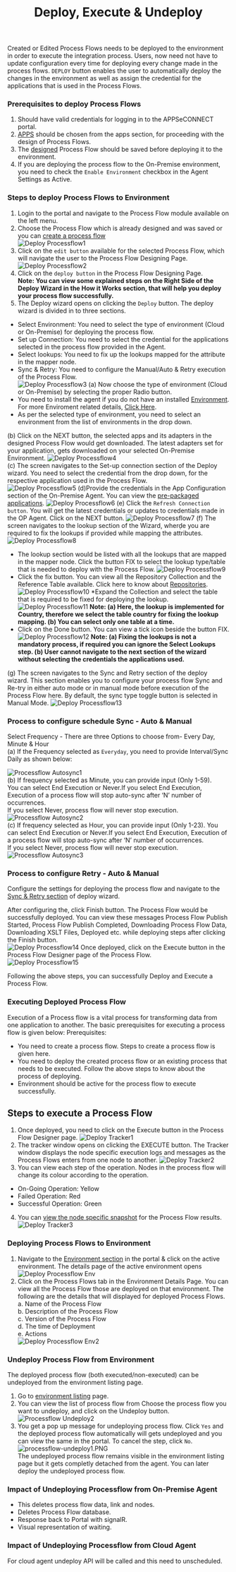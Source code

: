 ﻿---
title: "Deploy, Execute & Undeploy"
toc: true
tag: developers
category: "Processflow"
menus: 
   quickstartprocessflow:
        title: "Deploy, Execute & Undeploy"
        weight: 6
        icon: fa fa-file-word-o
        identifier: deployprocessflow
---

Created or Edited Process Flows needs to be deployed to the environment in order to execute the integration process. 
Users, now need not have to update configuration every time for deploying every change made in the process flows. 
`DEPLOY` button enables the user to automatically deploy the changes in the environment as well as assign the 
credential for the applications that is used in the Process Flows.

### Prerequisites to deploy Process Flows

1.	Should have valid credentials for logging in to the APPSeCONNECT portal.
2.	[APPS](/processflow/processflow-app/) should be chosen from the apps section, for proceeding with the design of Process Flows.
3.	The [designed](/processflow/designer-processflow/) Process Flow should be saved before deploying it to the environment.
4.  If you are deploying the process flow to the On-Premise environment, you need to check the `Enable Environment` checkbox in the Agent Settings as Active. 

### Steps to deploy Process Flows to Environment
1.	Login to the portal and navigate to the Process Flow module available on the left menu.  
2.  Choose the Process Flow which is already designed and was saved or you can [create a process flow](/processflow/creating-processflow/)   
![Deploy Processflow1](../../staticfiles/processflow/media/deploy-processflow1.png)   
3.  Click on the `edit button` available for the selected Process Flow, which will navigate the user to the 
    Process Flow Designing Page.  
 ![Deploy Processflow2](../../staticfiles/processflow/media/deploy-processflow2.png) 
4.	Click on the `deploy button` in the Process Flow Designing Page.  
 **Note: You can view some explained steps on the Right Side of the Deploy Wizard in the How it 
Works section, that will help you deploy your process flow successfully.**  
5. The Deploy wizard opens on clicking the `Deploy` button. The deploy wizard is divided in to three sections.
* Select Environment: You need to select the type of environment (Cloud or On-Premise) for deploying the process flow.
* Set up Connection: You need to select the credential for the applications selected in the process flow provided in the Agent.
* Select lookups: You need to fix up the lookups mapped for the attribute in the mapper node.
* Sync & Retry: You need to configure the Manual/Auto  & Retry execution of the Process Flow.  
![Deploy Processflow3](../../staticfiles/processflow/media/deploy-processflow3.png) 
(a) Now choose the type of environment (Cloud or On-Premise) by selecting the proper Radio button.  
* You need to install the agent if you do not have an installed [Environment](/deployment/Deployment-Configuration/#on-premise-agent-configuration). For more Enviroment related details, [Click Here](/deployment/Environment-Management/).
* As per the selected type of environment, you need to select an environment from the list of environments in the drop down. 

(b) Click on the NEXT button, the selected apps and its adapters in the designed Process Flow would get downloaded. The latest adapters set for your application, gets downloaded on your selected On-Premise Environment.
![Deploy Processflow4](../../staticfiles/processflow/media/deploy-processflow4.png)   
(c) The screen navigates to the Set-up connection section of the Deploy wizard. You need to select the credential from the drop down, for the respective application used in the Process Flow.   
 ![Deploy Processflow5](../../staticfiles/processflow/media/deploy-processflow5.png)
(d)Provide the credentials in the App Configuration section of the On-Premise Agent. You can view the [pre-packaged applications](/connectors/Overview-of-Connectors/).
![Deploy Processflow6](../../staticfiles/processflow/media/deploy-processflow6.png)
(e) Click  the `Refresh Connection button`. You will get the latest credentials or updates to credentials made in the OP Agent. Click on the NEXT button.
![Deploy Processflow7](../../staticfiles/processflow/media/deploy-processflow7.png) 
(f) The screen navigates to the lookup section of the Wizard, wherḍe you are required to fix the lookups if provided while mapping the attributes.
![Deploy Processflow8](../../staticfiles/processflow/media/deploy-processflow8.png)
* The lookup section would be listed with all the lookups that are mapped in the mapper node. Click the button FIX to select the lookup type/table that is needed to deploy with the Process Flow.
![Deploy Processflow9](../../staticfiles/processflow/media/deploy-processflow9.png)
* Click the fix button. You can view all the Repository Collection and the Reference Table available. Click here to know about [Repositories]().    
![Deploy Processflow10](../../staticfiles/processflow/media/deploy-processflow10.png)
*Expand the Collection and select the table that is required to be fixed for deploying the lookup.
![Deploy Processflow11](../../staticfiles/processflow/media/deploy-processflow11.png)
**Note: (a) Here, the lookup is implemented for Country, therefore we select the table country for fixing the lookup mapping.
        (b) You can select only one table at a time.**
 * Click on the Done button. You can view a tick icon beside the button FIX. 
![Deploy Processflow12](../../staticfiles/processflow/media/deploy-processflow12.png)
**Note: (a) Fixing the lookups is not a mandatory process, if required you can ignore the Select Lookups step.
        (b) User cannot navigate to the next section of the wizard without selecting the credentials the applications used.**  

(g) The screen navigates to the Sync and Retry section of the deploy wizard. 
This section enables you to configure your process flow Sync and Re-try in either auto mode or in manual mode before 
execution of the Process Flow here. By default, the sync type toggle button is selected in Manual Mode. 
![Deploy Processflow13](../../staticfiles/processflow/media/deploy-processflow13.png)

### Process to configure schedule Sync - Auto & Manual   
Select Frequency - There are three Options to choose from-  Every Day, Minute & Hour             
(a) If the Frequency selected as `Everyday`, you need to provide Interval/Sync Daily 
as shown below: 

![Processflow Autosync1](../../staticfiles/processflow/media/processflow-autosync1.png)  
(b) If frequency selected as Minute, you can provide input (Only 1-59).  
You can select End Execution or Never.If you select End Execution, Execution of a process 
flow will stop auto-sync after ‘N’ number of occurrences.    
If you select Never, process flow will never stop execution.    
![Processflow Autosync2](../../staticfiles/processflow/media/processflow-autosync2.png)  
(c) If frequency selected as Hour, you can provide input (Only 1-23). You can select 
End Execution or Never.If you select End Execution, Execution of a process 
flow will stop auto-sync after ‘N’ number of occurrences.    
If you select Never, process flow will never stop execution.
![Processflow Autosync3](../../staticfiles/processflow/media/processflow-autosync3.png)

### Process to configure Retry - Auto & Manual

Configure the settings for deploying the process flow and navigate to the [Sync & Retry 
section](/processflow/retry-processflow/) of deploy wizard. 

After configuring the, click Finish button. The Process Flow would be successfully 
deployed. You can view these messages Process Flow Publish Started, Process Flow Publish Completed, 
Downloading Process Flow Data, Downloading XSLT Files, Deployed etc. while deploying steps after 
clicking the Finish button.  
![Deploy Processflow14](../../staticfiles/processflow/media/deploy-processflow14.png)
Once deployed, click on the Execute button in the Process Flow Designer page of the Process Flow.  
![Deploy Processflow15](../../staticfiles/processflow/media/deploy-processflow15.png)

Following the above steps, you can successfully Deploy and Execute a Process Flow.

### Executing Deployed Process Flow
Execution of a Process flow is a vital process for transforming data from one application to another. The basic prerequisites for executing a process flow is given below:
Prerequisites:
* You need to create a process flow. Steps to create a process flow is given here.
* You need to deploy the created process flow or an existing process that needs to be executed. Follow the above steps to know about the process of deploying.
* Environment should be active for the process flow to execute successfully.

## Steps to execute a Process Flow

1.	Once deployed, you need to click on the Execute button in the Process Flow Designer page.
![Deploy Tracker1](../../staticfiles/processflow/media/deploy-tracker1.png)  
2.	The tracker window opens on clicking the EXECUTE button. The Tracker window displays the node specific execution logs and messages as the Process Flows enters from one node to another.
![Deploy Tracker2](../../staticfiles/processflow/media/deploy-tracker2.png)  
3.	You can view each step of the operation. Nodes in the process flow will change its colour according to the operation. 
  * On-Going Operation: Yellow      
  * Failed Operation: Red       
  * Successful Operation: Green      
4.	You can [view the node specific snapshot](/processflow/snapshot-processflow/) for the Process Flow results. 
![Deploy Tracker3](../../staticfiles/processflow/media/deploy-tracker3.png)  

### Deploying Process Flows to Environment

1.	Navigate to the [Environment section](/deployment/Environment-Management/) in the portal & click on the active environment. The details page of the active environment opens
![Deploy Processflow Env](../../staticfiles/processflow/media/deploy-processflow-env.png)    
2.	Click on the Process Flows tab in the Environment Details Page. You can view all the Process Flow those are deployed on that environment.
The following are the details that will displayed for deployed Process Flows.    
a.	Name of the Process Flow  
b.	Description of the Process Flow    
c.	Version of the Process Flow  
d.	The time of Deployment    
e.	Actions        
![Deploy Processflow Env2](../../staticfiles/processflow/media/deploy-processflow-env2.png) 

### Undeploy Process Flow from Environment

The deployed process flow (both executed/non-executed) can be undeployed from the environment
listing page. 

1. Go to [environment listing](/deployment/Environment-Management/) page.
2. You can view the list of process flow from Choose the process flow you want to undeploy, and click on the Undeploy button.
![Processflow Undeploy2](../../staticfiles/processflow/media/processflow-undeploy2.png)   
3. You get a pop up message for undeploying process flow. Click `Yes` and the deployed process flow automatically will gets undeployed and you can view the same in the 
portal. To cancel the step, click `No`.
![processflow-undeploy1.PNG](../../staticfiles/processflow/media/processflow-undeploy1.PNG)  
The undeployed process flow remains visible in the environment listing page but it gets completly
detached from the agent. You can later deploy the undeployed process flow.

### Impact of Undeploying Processflow from On-Premise Agent 

* This deletes process flow data, link and nodes.
* Deletes Process Flow database.
* Response back to Portal with signalR.
* Visual representation of waiting.

### Impact of Undeploying Processflow from Cloud Agent

For cloud agent undeploy API will be called and this need to unscheduled.